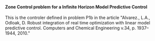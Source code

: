 #### Zone Control problem for a Infinite Horizon Model Predictive Control

This is the controler defined in problem P1b in the article "Alvarez., L.A., Odloak, D. Robust integration of real time optimization with linear model predictive control. Computers and Chemical Engineering v.34, p. 1937–1944, 2010."
